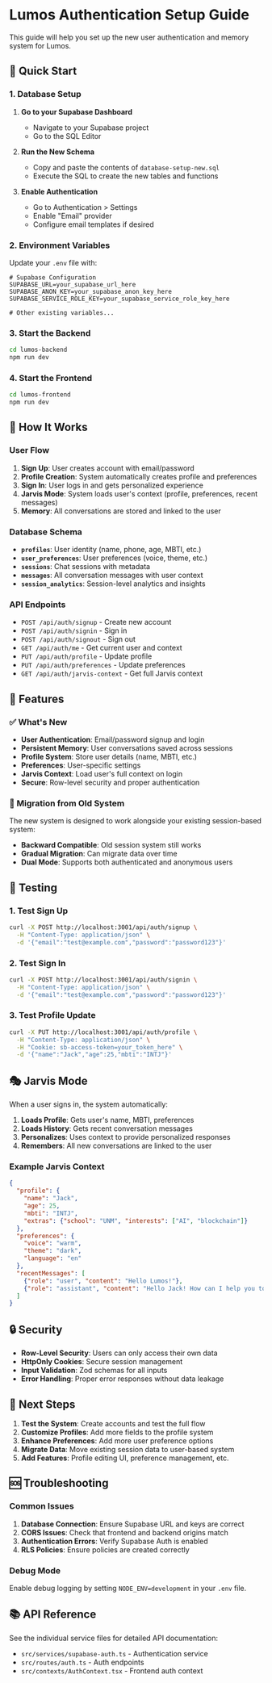 # Lumos Authentication Setup Guide

This guide will help you set up the new user authentication and memory system for Lumos.

## 🚀 Quick Start

### 1. Database Setup

1. **Go to your Supabase Dashboard**
   - Navigate to your Supabase project
   - Go to the SQL Editor

2. **Run the New Schema**
   - Copy and paste the contents of `database-setup-new.sql`
   - Execute the SQL to create the new tables and functions

3. **Enable Authentication**
   - Go to Authentication > Settings
   - Enable "Email" provider
   - Configure email templates if desired

### 2. Environment Variables

Update your `.env` file with:

```env
# Supabase Configuration
SUPABASE_URL=your_supabase_url_here
SUPABASE_ANON_KEY=your_supabase_anon_key_here
SUPABASE_SERVICE_ROLE_KEY=your_supabase_service_role_key_here

# Other existing variables...
```

### 3. Start the Backend

```bash
cd lumos-backend
npm run dev
```

### 4. Start the Frontend

```bash
cd lumos-frontend
npm run dev
```

## 🎯 How It Works

### User Flow

1. **Sign Up**: User creates account with email/password
2. **Profile Creation**: System automatically creates profile and preferences
3. **Sign In**: User logs in and gets personalized experience
4. **Jarvis Mode**: System loads user's context (profile, preferences, recent messages)
5. **Memory**: All conversations are stored and linked to the user

### Database Schema

- **`profiles`**: User identity (name, phone, age, MBTI, etc.)
- **`user_preferences`**: User preferences (voice, theme, etc.)
- **`sessions`**: Chat sessions with metadata
- **`messages`**: All conversation messages with user context
- **`session_analytics`**: Session-level analytics and insights

### API Endpoints

- `POST /api/auth/signup` - Create new account
- `POST /api/auth/signin` - Sign in
- `POST /api/auth/signout` - Sign out
- `GET /api/auth/me` - Get current user and context
- `PUT /api/auth/profile` - Update profile
- `PUT /api/auth/preferences` - Update preferences
- `GET /api/auth/jarvis-context` - Get full Jarvis context

## 🔧 Features

### ✅ What's New

- **User Authentication**: Email/password signup and login
- **Persistent Memory**: User conversations saved across sessions
- **Profile System**: Store user details (name, MBTI, etc.)
- **Preferences**: User-specific settings
- **Jarvis Context**: Load user's full context on login
- **Secure**: Row-level security and proper authentication

### 🔄 Migration from Old System

The new system is designed to work alongside your existing session-based system:

- **Backward Compatible**: Old session system still works
- **Gradual Migration**: Can migrate data over time
- **Dual Mode**: Supports both authenticated and anonymous users

## 🧪 Testing

### 1. Test Sign Up

```bash
curl -X POST http://localhost:3001/api/auth/signup \
  -H "Content-Type: application/json" \
  -d '{"email":"test@example.com","password":"password123"}'
```

### 2. Test Sign In

```bash
curl -X POST http://localhost:3001/api/auth/signin \
  -H "Content-Type: application/json" \
  -d '{"email":"test@example.com","password":"password123"}'
```

### 3. Test Profile Update

```bash
curl -X PUT http://localhost:3001/api/auth/profile \
  -H "Content-Type: application/json" \
  -H "Cookie: sb-access-token=your_token_here" \
  -d '{"name":"Jack","age":25,"mbti":"INTJ"}'
```

## 🎭 Jarvis Mode

When a user signs in, the system automatically:

1. **Loads Profile**: Gets user's name, MBTI, preferences
2. **Loads History**: Gets recent conversation messages
3. **Personalizes**: Uses context to provide personalized responses
4. **Remembers**: All new conversations are linked to the user

### Example Jarvis Context

```json
{
  "profile": {
    "name": "Jack",
    "age": 25,
    "mbti": "INTJ",
    "extras": {"school": "UNM", "interests": ["AI", "blockchain"]}
  },
  "preferences": {
    "voice": "warm",
    "theme": "dark",
    "language": "en"
  },
  "recentMessages": [
    {"role": "user", "content": "Hello Lumos!"},
    {"role": "assistant", "content": "Hello Jack! How can I help you today?"}
  ]
}
```

## 🔒 Security

- **Row-Level Security**: Users can only access their own data
- **HttpOnly Cookies**: Secure session management
- **Input Validation**: Zod schemas for all inputs
- **Error Handling**: Proper error responses without data leakage

## 🚀 Next Steps

1. **Test the System**: Create accounts and test the full flow
2. **Customize Profiles**: Add more fields to the profile system
3. **Enhance Preferences**: Add more user preference options
4. **Migrate Data**: Move existing session data to user-based system
5. **Add Features**: Profile editing UI, preference management, etc.

## 🆘 Troubleshooting

### Common Issues

1. **Database Connection**: Ensure Supabase URL and keys are correct
2. **CORS Issues**: Check that frontend and backend origins match
3. **Authentication Errors**: Verify Supabase Auth is enabled
4. **RLS Policies**: Ensure policies are created correctly

### Debug Mode

Enable debug logging by setting `NODE_ENV=development` in your `.env` file.

## 📚 API Reference

See the individual service files for detailed API documentation:

- `src/services/supabase-auth.ts` - Authentication service
- `src/routes/auth.ts` - Auth endpoints
- `src/contexts/AuthContext.tsx` - Frontend auth context
